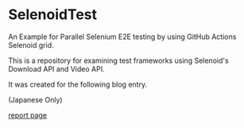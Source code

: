 # SelenoidTest

An Example for Parallel  Selenium E2E testing by using GitHub Actions Selenoid grid.

This is a repository for examining test frameworks using Selenoid's Download API and Video API.

It was created for the following blog entry.

<link>(Japanese Only)

[report page](https://tmshft.github.io/SelenoidTest/)
